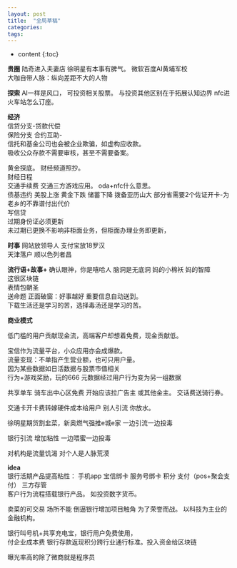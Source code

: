 ```yaml
---
layout: post
title:  "全局草稿"
categories:
tags:  
---
```


* content
{:toc}

**贵圈**
陆奇进入夫妻店
徐明星有本事有脾气。
微软百度AI黄埔军校  
大咖自带人脉：纵向差距不大的人物

**探索**
AI一样是风口， 可投资相关股票。 与投资其他区别在于拓展认知边界
nfc进火车站怎么订座。

**经济**  
信贷分支-贷款代偿    
保险分支 合约互助-  
信托和基金公司也会被企业欺骗，如虚构应收款。  
吸收公众存款不需要审核，甚至不需要备案。  

黄金探底。 财经频道照抄。  
财经日程  
交通手续费 交通三方游戏应用。 oda+nfc什么意思。    
债基违约 美股上涨 黄金下跌 储蓄下降 拨备亚历山大
部分省需要2个佐证开卡-为老乡的不靠谱付出代价  
写信贷   
过期身份证必须更新  
未过期已更换不影响非柜面业务，但柜面办理业务即更新，

**时事**
网站放领导人 支付宝放18罗汉  
天津落户
顺以色列者昌  

**流行语+故事+**
确认眼神，你是嘻哈人
脑洞是无底洞
妈的小棉袄 妈的智障  
这很区块链  
表情包朝圣  
送命题
正面破窗：好事越好 重要信息自动送到。  
下载生活还是学习的苦，选择毒汤还是学习的苦。  

**商业模式**   

低门槛的用户贡献现金流，高端客户却想着免费，现金贡献低。  

宝信作为流量平台，小众应用亦会成爆款。  
流量变现：不单指产生营业额，也可只用户量。  
因为某些数据如日活数据与股票市值相关  
行为+游戏奖励，玩的666  元数据经过用户行为变为另一组数据  

共享单车 骑车出中心区免费 开始应该拉广告主 或其他金主。
交话费送骑行券。

交通卡开卡费转嫁硬件成本给用户
别人引流 你放水。

徐明星期货割韭菜，新奥燃气强推e城e家
一边引流一边投毒

银行引流 增加粘性
一边喂蜜一边投毒  

对机构是流量饥渴  对个人是人脉荒漠  

**idea**  
银行活期产品提高粘性：
手机app 宝信绑卡 服务号绑卡 积分 支付（pos+聚会支付） 三方存管  
客户行为流程搭载银行产品。 如投资数字货币。  

卖菜的可交易 场所不能 倒逼银行增加项目触角 为了荣誉而战。
以科技为主业的金融机构。  

银行叫号机+共享充电宝，银行用户免费使用，  
付企业成本费
银行存款返现积分跨行业通行标准。投入资金给区块链  

曝光率高的除了微商就是程序员  
